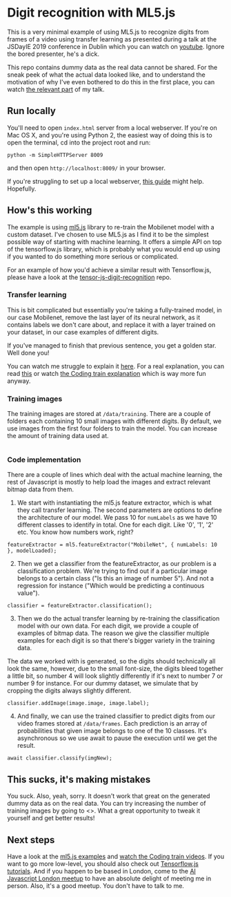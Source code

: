 # Digit recognition with ML5.js

This is a very minimal example of using ML5.js to recognize digits from frames of a video using transfer learning as presented during a talk at the JSDayIE 2019 conference in Dublin which you can watch on [youtube](https://www.youtube.com/watch?v=6FtrpEGQHzE). Ignore the bored presenter, he's a dick.

<insert image>

This repo contains dummy data as the real data cannot be shared. For the sneak peek of what the actual data looked like, and to understand the motivation of why I've even bothered to do this in the first place, you can watch [the relevant part](https://youtu.be/6FtrpEGQHzE?t=298) of my talk.

## Run locally

You'll need to open `index.html` server from a local webserver. If you're on Mac OS X, and you're using Python 2, the easiest way of doing this is to open the terminal, cd into the project root and run:

```
python -m SimpleHTTPServer 8009
```

and then open `http://localhost:8009/` in your browser.

<insert image of the result>

If you're struggling to set up a local webserver, [this guide](https://developer.mozilla.org/en-US/docs/Learn/Common_questions/set_up_a_local_testing_server) might help. Hopefully.

## How's this working

The example is using [ml5.js](https://ml5js.org) library to re-train the Mobilenet model with a custom dataset. I've chosen to use ML5.js as I find it to be the simplest possible way of starting with machine learning. It offers a simple API on top of the tensorflow.js library, which is probably what you would end up using if you wanted to do something more serious or complicated. 

For an example of how you'd achieve a similar result with Tensorflow.js, please have a look at the [tensor-js-digit-recognition](https://github.com/zdenekhynek/tensor-js-digit-recognition) repo. 

### Transfer learning

This is bit complicated but essentially you're taking a fully-trained model, in our case Mobilenet, remove the last layer of its neural network, as it contains labels we don't care about, and replace it with a layer trained on your dataset, in our case examples of different digits.

If you've managed to finish that previous sentence, you get a golden star. Well done you!

You can watch me struggle to explain it [here](https://youtu.be/6FtrpEGQHzE?t=591). For a real explanation, you can read [this](https://machinelearningmastery.com/transfer-learning-for-deep-learning/) or watch [the Coding train explanation](https://www.youtube.com/watch?v=aKgq0m1YjvQ) which is way more fun anyway.

### Training images

The training images are stored at `/data/training`. There are a couple of folders each containing 10 small images with different digits. By default, we use images from the first four folders to train the model. You can increase the amount of training data used at.

<image of training images>

### Code implementation

There are a couple of lines which deal with the actual machine learning, the rest of Javascript is mostly to help load the images and extract relevant bitmap data from them.

1) We start with instantiating the ml5.js feature extractor, which is what they call transfer learning. The second parameters are options to define the architecture of our model. We pass 10 for `numLabels` as we have 10 different classes to identify in total. One for each digit. Like '0', '1', '2' etc. You know how numbers work, right?

```
featureExtractor = ml5.featureExtractor("MobileNet", { numLabels: 10 }, modelLoaded);
```

2) Then we get a classifier from the featureExtractor, as our problem is a classification problem. We're trying to find out
if a particular image belongs to a certain class ("Is this an image of number 5"). And not a regression for instance ("Which would be predicting a continuous value"). 

```
classifier = featureExtractor.classification();
```

3) Then we do the actual transfer learning by re-training the classification model with our own data. For each digit, we provide a couple of examples of bitmap data. The reason we give the classifier multiple examples for each digit is so that there's bigger variety in the training data.

The data we worked with is generated, so the digits should technically all look the same, however, due to the small font-size, the digits bleed together a little bit, so number 4 will look slightly differently if it's next to number 7 or number 9 for instance. For our dummy dataset, we simulate that by cropping the digits always slightly different.

```
classifier.addImage(image.image, image.label);
```

4) And finally, we can use the trained classifier to predict digits from our video frames stored at `/data/frames`. Each prediction is an array of probabilities that given image belongs to one of the 10 classes. It's asynchronous so we use await to pause the execution until we get the result.

```
await classifier.classify(imgNew);
```

## This sucks, it's making mistakes

You suck. Also, yeah, sorry. It doesn't work that great on the generated dummy data as on the real data. You can try increasing the number of training images by going to <>. What a great opportunity to tweak it yourself and get better results!

## Next steps

Have a look at the [ml5.js examples](https://ml5js.org/reference/) and [watch the Coding train videos](https://www.youtube.com/watch?v=jmznx0Q1fP0&list=PLRqwX-V7Uu6YPSwT06y_AEYTqIwbeam3y). If you want to go more low-level, you should also check out [Tensorflow.js tutorials](https://www.tensorflow.org/js/tutorials).
And if you happen to be based in London, come to the [AI Javascript London meetup](https://www.meetup.com/AI-JavaScript-London/) to have an absolute delight of meeting me in person. Also, it's a good meetup. You don't have to talk to me. 
